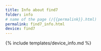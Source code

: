 ```yaml
---
title: Info about find7
folder: info
# name of the page (/{{permalink}}.html)
permalink: find7_info.html
device: find7
---
```

{% include templates/device_info.md %}
